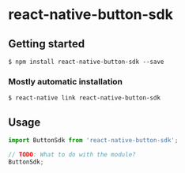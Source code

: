 # react-native-button-sdk

## Getting started

`$ npm install react-native-button-sdk --save`

### Mostly automatic installation

`$ react-native link react-native-button-sdk`

## Usage
```javascript
import ButtonSdk from 'react-native-button-sdk';

// TODO: What to do with the module?
ButtonSdk;
```
